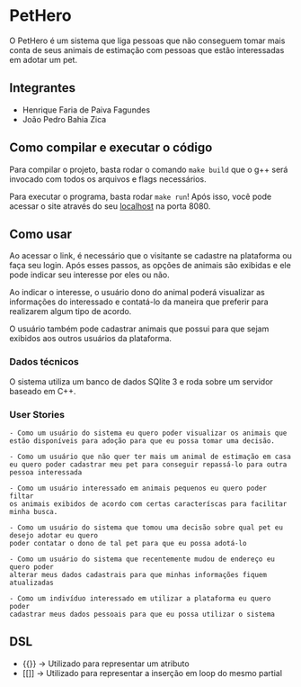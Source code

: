 # PetHero

O PetHero é um sistema que liga pessoas que não conseguem tomar mais conta de seus animais de estimação com pessoas que estão interessadas em adotar um pet. 

## Integrantes

- Henrique Faria de Paiva Fagundes
- João Pedro Bahia Zica

## Como compilar e executar o código

Para compilar o projeto, basta rodar o comando `make build` que o g++ será invocado com todos os arquivos e flags necessários.

Para executar o programa, basta rodar `make run`! Após isso, você pode acessar o site através do seu [localhost](localhost:8080) na porta 8080.

## Como usar

Ao acessar o link, é necessário que o visitante se cadastre na plataforma ou faça seu login.
Após esses passos, as opções de animais são exibidas e ele pode indicar seu interesse por eles ou não.

Ao indicar o interesse, o usuário dono do animal poderá visualizar as informações do interessado e contatá-lo da maneira que preferir para realizarem algum tipo de acordo.

O usuário também pode cadastrar animais que possui para que sejam exibidos aos outros usuários da plataforma.

### Dados técnicos

O sistema utiliza um banco de dados SQlite 3 e roda sobre um servidor baseado em C++.

### User Stories

    - Como um usuário do sistema eu quero poder visualizar os animais que
    estão disponíveis para adoção para que eu possa tomar uma decisão.

    - Como um usuário que não quer ter mais um animal de estimação em casa
    eu quero poder cadastrar meu pet para conseguir repassá-lo para outra pessoa interessada

    - Como um usuário interessado em animais pequenos eu quero poder filtar
    os animais exibidos de acordo com certas caracteríscas para facilitar minha busca.
    
    - Como um usuário do sistema que tomou uma decisão sobre qual pet eu desejo adotar eu quero 
    poder contatar o dono de tal pet para que eu possa adotá-lo
    
    - Como um usuário do sistema que recentemente mudou de endereço eu quero poder
    alterar meus dados cadastrais para que minhas informações fiquem atualizadas
    
    - Como um indivíduo interessado em utilizar a plataforma eu quero poder
    cadastrar meus dados pessoais para que eu possa utilizar o sistema


## DSL

  - {{}} -> Utilizado para representar um atributo
  - [[]] -> Utilizado para representar a inserção em loop do mesmo partial